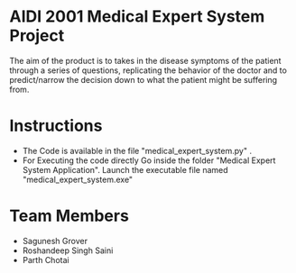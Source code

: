 # AIDI 2001 Medical Expert System Project 

The aim of the product is to takes in the disease symptoms of the patient through a series of questions, replicating the behavior of the doctor and to predict/narrow the decision down to what the patient might be suffering from.


# Instructions
* The Code is available in the file "medical_expert_system.py" .
* For Executing the code directly Go inside the folder "Medical Expert System Application". Launch the executable file named "medical_expert_system.exe"


# Team Members
* Sagunesh Grover
* Roshandeep Singh Saini 
* Parth Chotai

